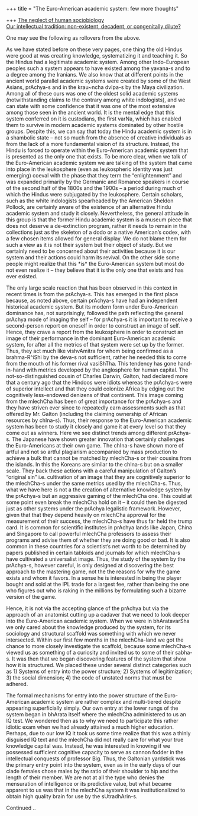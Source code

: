 +++
title = "The Euro-American academic system: few more thoughts"

+++
[The neglect of human
sociobiology](https://manasataramgini.wordpress.com/2008/06/29/the-neglect-of-human-sociobiology/)  
[Our intellectual tradition: non-existent, decadent, or congenitally
dilute?](https://manasataramgini.wordpress.com/2009/02/27/our-intellectual-tradition-non-existent-decadent-or-congenitally-dilute/)

One may see the following as rollovers from the above.

As we have stated before on these very pages, one thing the old Hindus
were good at was creating knowledge, systematizing it and teaching it.
So the Hindus had a legitimate academic system. Among other
Indo-European peoples such a system appears to have existed among the
yavana-s and to a degree among the Iranians. We also know that at
different points in the ancient world parallel academic systems were
created by some of the West Asians, prAchya-s and in the krau\~ncha
dvIpa-s by the Maya civilization. Among all of these ours was one of the
oldest solid academic systems (notwithstanding claims to the contrary
among white indologists), and we can state with some confidence that it
was one of the most extensive among those seen in the ancient world. It
is the mental edge that this system conferred on it is custodians, the
first varNa, which has enabled them to survive in modern academic
systems dominated by other hostile groups. Despite this, we can say that
today the Hindu academic system is in a shambolic state – not so much
from the absence of creative individuals as from the lack of a more
fundamental vision of its structure. Instead, the Hindu is forced to
operate within the Euro-American academic system that is presented as
the only one that exists. To be more clear, when we talk of the
Euro-American academic system we are talking of the system that came
into place in the leukosphere (even as leukospheric identity was just
emerging) coeval with the phase that they term the “enlightenment” and
was expanded primarily by the Germanic and Romance speakers in course of
the second half of the 1800s and the 1900s – a period during much of
which the Hindus were subjugated by the leukosphere. Certain scholars,
such as the white indologists spearheaded by the American Sheldon
Pollock, are certainly aware of the existence of an alternative Hindu
academic system and study it closely. Nevertheless, the general attitude
in this group is that the former Hindu academic system is a museum piece
that does not deserve a de-extinction program, rather it needs to remain
in the collections just as the skeleton of a dodo or a native American’s
codex, with a few chosen items allowed for general display. We do not
blame them for such a view as it is not their system but their object of
study. But we certainly need to be concerned about their activities
because it is our system and their actions could harm its revival. On
the other side some people might realize that this \*is\* the
Euro-American system but most do not even realize it – they believe that
it is the only one that exists and has ever existed.

The only large scale reaction that has been observed in this context in
recent times is from the prAchya-s. This has emerged in the first place
because, as noted above, certain prAchya-s have had an independent
historical academic system. But its modern form under Euro-American
dominance has, not surprisingly, followed the path reflecting the
general prAchya mode of imaging the self – for prAchya-s it is important
to receive a second-person report on oneself in order to construct an
image of self. Hence, they crave a report from the leukosphere in order
to construct an image of their performance in the dominant Euro-American
academic system, for after all the metrics of that system were set up by
the former. Thus, they act much like vishvAmitra for whom being
confirmed as a brahma-R^iShi by the deva-s not sufficient, rather he
needed this to come from the mouth of his former rival vasiShTha. This
tendency has gone hand-in-hand with metrics developed by the anglosphere
for human capital. The not-so-distinguished cousin of Charles Darwin,
Galton, had declared more that a century ago that the Hindoos were
idiots whereas the prAchya-s were of superior intellect and that they
could colonize Africa by edging out the cognitively less-endowed
denizens of that continent. This image coming from the mlechCha has been
of great importance for the prAchya-s and they have striven ever since
to repeatedly earn assessments such as that offered by Mr. Galton
(including the claiming ownership of African resources by chIna-s).
Thus, their response to the Euro-American academic system has been to
study it closely and game it at every level so that they come out as
winners. Here we see distinct trends among different prAchya-s. The
Japanese have shown greater innovation that certainly challenges the
Euro-Americans at their own game. The chIna-s have shown more of artful
and not so artful plagiarism accompanied by mass production to achieve a
bulk that cannot be matched by mlechCha-s or their cousins from the
islands. In this the Koreans are similar to the chIna-s but on a smaller
scale. They back these actions with a careful manipulation of Galton’s
“original sin” i.e. cultivation of an image that they are cognitively
superior to the mlechCha-s under the same metrics used by the
mlechCha-s. Thus, what we have here is not a the creation of alternative
knowledge system by the prAchya-s but an aggressive gaming of the
mlechCha one. This could at some point even break the mlechCha hold on
it – it could then be digested just as other systems under the prAchya
legalistic framework. However, given that that they depend heavily on
mlechCha approval for the measurement of their success, the mlechCha-s
have thus far held the trump card. It is common for scientific
institutes in prAchya lands like Japan, China and Singapore to call
powerful mlechCha professors to assess their programs and advise them of
whether they are doing good or bad. It is also common in these countries
for a scientist’s net worth to be determined by papers published in
certain tabloids and journals for which mlechCha-s have cultivated a
universalist image. Thus, the study of the system by the prAchya-s,
however careful, is only designed at discovering the best approach to
the mastering game, not the the reasons for why the game exists and whom
it favors. In a sense he is interested in being the player bought and
sold at the IPL trade for a largest fee, rather than being the one who
figures out who is raking in the millions by formulating such a bizarre
version of the game.

Hence, it is not via the accepting glance of the prAchya but via the
approach of an anatomist cutting up a cadaver that we need to look
deeper into the Euro-American academic system. When we were in
bhAratavarSha we only cared about the knowledge produced by the system,
for its sociology and structural scaffold was something with which we
never intersected. Within our first few months in the mlechCha-land we
got the chance to more closely investigate the scaffold, because some
mlechCha-s viewed us as something of a curiosity and invited us to some
of their sabha-s. It was then that we began discovering features of the
system that show how it is structured. We placed these under several
distinct categories such as 1) Systems of entry into the power
structure; 2) Systems of legitimization; 3) the social dimension; 4) the
code of unstated norms that must be adhered.

The formal mechanisms for entry into the power structure of the
Euro-American academic system are rather complex and multi-tiered
despite appearing superficially simply. Our own entry at the lower rungs
of the system began in bhArata itself where the mlechCha administered to
us an IQ test. We wondered then as to why we need to participate this
rather idiotic exam when we had already attained a much higher
education. Perhaps, due to our low IQ it took us some time realize that
this was a thinly disguised IQ text and the mlechCha did not really care
for what your true knowledge capital was. Instead, he was interested in
knowing if we possessed sufficient cognitive capacity to serve as cannon
fodder in the intellectual conquests of professor Big. Thus, the
Galtonian yardstick was the primary entry point into the system, even as
in the early days of our clade females chose males by the ratio of their
shoulder to hip and the length of their member. We are not at all the
type who denies the mensuration of intelligence or its predictive value,
but what became apparent to us was that in the mlechCha system it was
institutionalized to obtain high quality brain for use by the
sUtradhArin-s.

Continued ..
